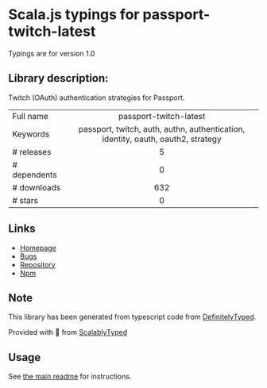 
# Scala.js typings for passport-twitch-latest

Typings are for version 1.0

## Library description:
Twitch (OAuth) authentication strategies for Passport.

|                    |                 |
| ------------------ | :-------------: |
| Full name          | passport-twitch-latest |
| Keywords           | passport, twitch, auth, authn, authentication, identity, oauth, oauth2, strategy |
| # releases         | 5 |
| # dependents       | 0 |
| # downloads        | 632 |
| # stars            | 0 |

## Links
- [Homepage](https://github.com/sascha-beloborodov/passport-twitch)
- [Bugs](https://github.com/sascha-beloborodov/passport-twitch/issues)
- [Repository](https://github.com/sascha-beloborodov/passport-twitch)
- [Npm](https://www.npmjs.com/package/passport-twitch-latest)
    


## Note
This library has been generated from typescript code from [DefinitelyTyped](https://definitelytyped.org).

Provided with :purple_heart: from [ScalablyTyped](https://github.com/oyvindberg/ScalablyTyped)

## Usage
See [the main readme](../../readme.md) for instructions.


